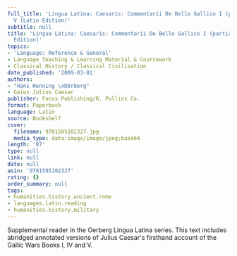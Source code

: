 ```yaml
---
full_title: 'Lingua Latina: Caesaris: Commentarii De Bello Gallico I (partial), IV,
  V (Latin Edition)'
subtitle: null
title: 'Lingua Latina: Caesaris: Commentarii De Bello Gallico I (partial), IV, V (Latin
  Edition)'
topics:
- 'Language: Reference & General'
- Language Teaching & Learning Material & Coursework
- Classical History / Classical Civilisation
date_published: '2009-03-01'
authors:
- "Hans Henning \xD8rberg"
- Gaius Julius Caesar
publisher: Focus Publishing/R. Pullins Co.
format: Paperback
language: Latin
source: Bookshelf
cover:
  filename: 9781585102327.jpg
  media_type: data:image/image/jpeg;base64
length: '87'
type: null
link: null
date: null
asin: '9781585102327'
rating: {}
order_summary: null
tags:
- humanities.history.ancient.rome
- languages.latin.reading
- humanities.history.military
---
```

Supplemental reader in the Oerberg Lingua Latina series. This text includes abridged annotated versions of Julius Caesar's firsthand account of the Gallic Wars Books I, IV and V.
